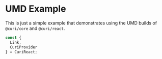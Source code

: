 # UMD Example

This is just a simple example that demonstrates using the UMD builds of `@curi/core` and `@curi/react`.

```js
const {
  Link,
  CuriProvider
} = CuriReact;
```
